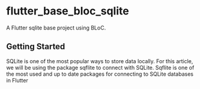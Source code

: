 # flutter_base_bloc_sqlite

A Flutter sqlite base project using BLoC.

## Getting Started

SQLite is one of the most popular ways to store data locally. For this article, we will be using the package sqflite to connect with SQLite. Sqflite is one of the most used and up to date packages for connecting to SQLite databases in Flutter

